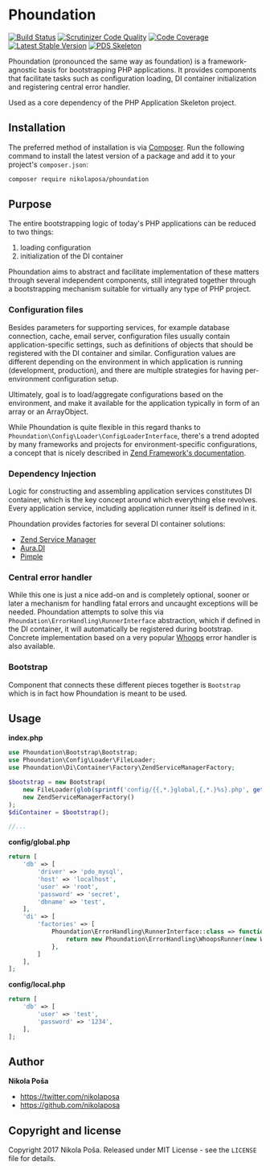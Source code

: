 # Phoundation

[![Build Status](https://travis-ci.org/nikolaposa/phoundation.svg?branch=master)](https://travis-ci.org/nikolaposa/phoundation)
[![Scrutinizer Code Quality](https://scrutinizer-ci.com/g/nikolaposa/phoundation/badges/quality-score.png?b=master)](https://scrutinizer-ci.com/g/nikolaposa/phoundation/?branch=master)
[![Code Coverage](https://scrutinizer-ci.com/g/nikolaposa/phoundation/badges/coverage.png?b=master)](https://scrutinizer-ci.com/g/nikolaposa/phoundation/?branch=master)
[![Latest Stable Version](https://poser.pugx.org/nikolaposa/phoundation/v/stable)](https://packagist.org/packages/nikolaposa/phoundation)
[![PDS Skeleton](https://img.shields.io/badge/pds-skeleton-blue.svg)](https://github.com/php-pds/skeleton)

Phoundation (pronounced the same way as foundation) is a framework-agnostic basis for bootstrapping PHP applications. It provides components that facilitate tasks such as configuration loading, DI container initialization and registering central error handler.

Used as a core dependency of the PHP Application Skeleton project.

## Installation

The preferred method of installation is via [Composer](http://getcomposer.org/). Run the following command to install the latest version of a package and add it to your project's `composer.json`:

```bash
composer require nikolaposa/phoundation
```

## Purpose

The entire bootstrapping logic of today's PHP applications can be reduced to two things:

1. loading configuration
1. initialization of the DI container

Phoundation aims to abstract and facilitate implementation of these matters through several independent components, still integrated together through a bootstrapping mechanism suitable for virtually any type of PHP project. 

### Configuration files

Besides parameters for supporting services, for example database connection, cache, email server, configuration files usually contain application-specific settings, such as definitions of objects that should be registered with the DI container and similar. Configuration values are different depending on the environment in which application is running (development, production), and there are multiple strategies for having per-environment configuration setup. 

Ultimately, goal is to load/aggregate configurations based on the environment, and make it available for the application typically in form of an array or an ArrayObject.

While Phoundation is quite flexible in this regard thanks to `Phoundation\Config\Loader\ConfigLoaderInterface`, there's a trend adopted by many frameworks and projects for environment-specific configurations, a concept that is nicely described in [Zend Framework's documentation](https://docs.zendframework.com/tutorials/advanced-config/#environment-specific-application-configuration).

### Dependency Injection

Logic for constructing and assembling application services constitutes DI container, which is the key concept around which everything else revolves. Every application service, including application runner itself is defined in it.

Phoundation provides factories for several DI container solutions:

- [Zend Service Manager](https://github.com/zendframework/zend-servicemanager)
- [Aura.DI](https://github.com/auraphp/Aura.Di)
- [Pimple](http://pimple.sensiolabs.org/)

### Central error handler

While this one is just a nice add-on and is completely optional, sooner or later a mechanism for handling fatal errors and uncaught exceptions will be needed. Phoundation attempts to solve this via `Phoundation\ErrorHandling\RunnerInterface` abstraction, which if defined in the DI container, it will automatically be registered during bootstrap. Concrete implementation based on a very popular [Whoops](https://github.com/filp/whoops) error handler is also available.

### Bootstrap

Component that connects these different pieces together is `Bootstrap` which is in fact how Phoundation is meant to be used.

## Usage

**index.php**

```php
use Phoundation\Bootstrap\Bootstrap;
use Phoundation\Config\Loader\FileLoader;
use Phoundation\Di\Container\Factory\ZendServiceManagerFactory;

$bootstrap = new Bootstrap(
    new FileLoader(glob(sprintf('config/{{,*.}global,{,*.}%s}.php', getenv('APP_ENV') ?: 'local'), GLOB_BRACE)),
    new ZendServiceManagerFactory()
);
$diContainer = $bootstrap();

//...
```

**config/global.php**

```php
return [
    'db' => [
        'driver' => 'pdo_mysql',
        'host' => 'localhost',
        'user' => 'root',
        'password' => 'secret',
        'dbname' => 'test',
    ],
    'di' => [
        'factories' => [
            Phoundation\ErrorHandling\RunnerInterface::class => function () {
                return new Phoundation\ErrorHandling\WhoopsRunner(new Whoops\Run());
            },
        ]
    ],
];
```

**config/local.php**

```php
return [
    'db' => [
        'user' => 'test',
        'password' => '1234',
    ],
];
```

## Author

**Nikola Poša**

* https://twitter.com/nikolaposa
* https://github.com/nikolaposa

## Copyright and license

Copyright 2017 Nikola Poša. Released under MIT License - see the `LICENSE` file for details.
